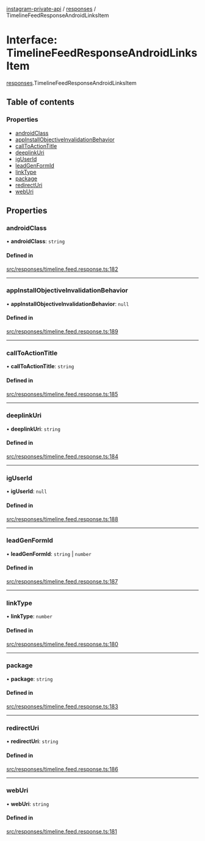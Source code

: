 [instagram-private-api](../../README.md) / [responses](../../modules/responses.md) / TimelineFeedResponseAndroidLinksItem

# Interface: TimelineFeedResponseAndroidLinksItem

[responses](../../modules/responses.md).TimelineFeedResponseAndroidLinksItem

## Table of contents

### Properties

- [androidClass](TimelineFeedResponseAndroidLinksItem.md#androidclass)
- [appInstallObjectiveInvalidationBehavior](TimelineFeedResponseAndroidLinksItem.md#appinstallobjectiveinvalidationbehavior)
- [callToActionTitle](TimelineFeedResponseAndroidLinksItem.md#calltoactiontitle)
- [deeplinkUri](TimelineFeedResponseAndroidLinksItem.md#deeplinkuri)
- [igUserId](TimelineFeedResponseAndroidLinksItem.md#iguserid)
- [leadGenFormId](TimelineFeedResponseAndroidLinksItem.md#leadgenformid)
- [linkType](TimelineFeedResponseAndroidLinksItem.md#linktype)
- [package](TimelineFeedResponseAndroidLinksItem.md#package)
- [redirectUri](TimelineFeedResponseAndroidLinksItem.md#redirecturi)
- [webUri](TimelineFeedResponseAndroidLinksItem.md#weburi)

## Properties

### androidClass

• **androidClass**: `string`

#### Defined in

[src/responses/timeline.feed.response.ts:182](https://github.com/Nerixyz/instagram-private-api/blob/4971f34/src/responses/timeline.feed.response.ts#L182)

___

### appInstallObjectiveInvalidationBehavior

• **appInstallObjectiveInvalidationBehavior**: ``null``

#### Defined in

[src/responses/timeline.feed.response.ts:189](https://github.com/Nerixyz/instagram-private-api/blob/4971f34/src/responses/timeline.feed.response.ts#L189)

___

### callToActionTitle

• **callToActionTitle**: `string`

#### Defined in

[src/responses/timeline.feed.response.ts:185](https://github.com/Nerixyz/instagram-private-api/blob/4971f34/src/responses/timeline.feed.response.ts#L185)

___

### deeplinkUri

• **deeplinkUri**: `string`

#### Defined in

[src/responses/timeline.feed.response.ts:184](https://github.com/Nerixyz/instagram-private-api/blob/4971f34/src/responses/timeline.feed.response.ts#L184)

___

### igUserId

• **igUserId**: ``null``

#### Defined in

[src/responses/timeline.feed.response.ts:188](https://github.com/Nerixyz/instagram-private-api/blob/4971f34/src/responses/timeline.feed.response.ts#L188)

___

### leadGenFormId

• **leadGenFormId**: `string` \| `number`

#### Defined in

[src/responses/timeline.feed.response.ts:187](https://github.com/Nerixyz/instagram-private-api/blob/4971f34/src/responses/timeline.feed.response.ts#L187)

___

### linkType

• **linkType**: `number`

#### Defined in

[src/responses/timeline.feed.response.ts:180](https://github.com/Nerixyz/instagram-private-api/blob/4971f34/src/responses/timeline.feed.response.ts#L180)

___

### package

• **package**: `string`

#### Defined in

[src/responses/timeline.feed.response.ts:183](https://github.com/Nerixyz/instagram-private-api/blob/4971f34/src/responses/timeline.feed.response.ts#L183)

___

### redirectUri

• **redirectUri**: `string`

#### Defined in

[src/responses/timeline.feed.response.ts:186](https://github.com/Nerixyz/instagram-private-api/blob/4971f34/src/responses/timeline.feed.response.ts#L186)

___

### webUri

• **webUri**: `string`

#### Defined in

[src/responses/timeline.feed.response.ts:181](https://github.com/Nerixyz/instagram-private-api/blob/4971f34/src/responses/timeline.feed.response.ts#L181)
